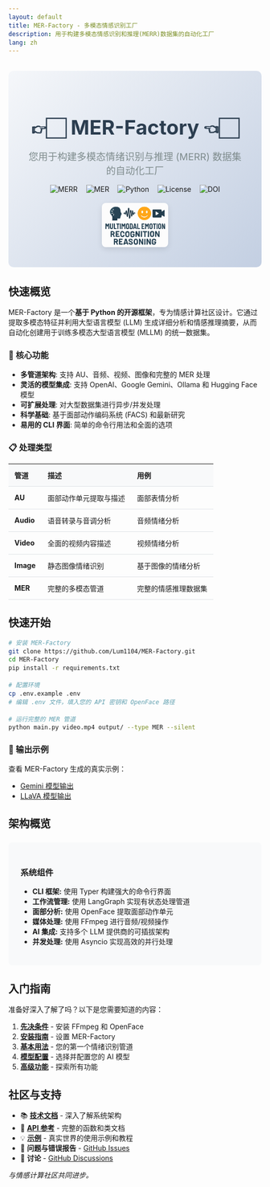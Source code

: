 ```yaml
---
layout: default
title: MER-Factory - 多模态情感识别工厂
description: 用于构建多模态情感识别和推理(MERR)数据集的自动化工厂
lang: zh
---
```


<div class="hero-section">
  <h1 class="hero-title">👉🏻 MER-Factory 👈🏻</h1>
  <p class="hero-subtitle">您用于构建多模态情绪识别与推理 (MERR) 数据集的自动化工厂</p>
  
  <div class="badges">
    <img src="https://img.shields.io/badge/Task-Multimodal_Emotion_Reasoning-red" alt="MERR">
    <img src="https://img.shields.io/badge/Task-Multimodal_Emotion_Recognition-red" alt="MER">
    <img src="https://img.shields.io/badge/Python-3.12+-blue" alt="Python">
    <img src="https://img.shields.io/badge/License-MIT-green" alt="License">
    <img src="https://zenodo.org/badge/1007639998.svg" alt="DOI">
  </div>

  <img src="../assets/logo.png" alt="MER-Factory 标志" class="hero-image">
</div>

## 快速概览

MER-Factory 是一个**基于 Python 的开源框架**，专为情感计算社区设计。它通过提取多模态特征并利用大型语言模型 (LLM) 生成详细分析和情感推理摘要，从而自动化创建用于训练多模态大型语言模型 (MLLM) 的统一数据集。

### 🚀 核心功能

- **多管道架构**: 支持 AU、音频、视频、图像和完整的 MER 处理
- **灵活的模型集成**: 支持 OpenAI、Google Gemini、Ollama 和 Hugging Face 模型
- **可扩展处理**: 对大型数据集进行异步/并发处理
- **科学基础**: 基于面部动作编码系统 (FACS) 和最新研究
- **易用的 CLI 界面**: 简单的命令行用法和全面的选项

### 📋 处理类型

| 管道 | 描述 | 用例 |
|----------|-------------|----------|
| **AU** | 面部动作单元提取与描述 | 面部表情分析 |
| **Audio** | 语音转录与音调分析 | 音频情绪分析 |
| **Video** | 全面的视频内容描述 | 视频情绪分析 |
| **Image** | 静态图像情绪识别 | 基于图像的情绪分析 |
| **MER** | 完整的多模态管道 | 完整的情感推理数据集 |

## 快速开始

```bash
# 安装 MER-Factory
git clone https://github.com/Lum1104/MER-Factory.git
cd MER-Factory
pip install -r requirements.txt

# 配置环境
cp .env.example .env
# 编辑 .env 文件，填入您的 API 密钥和 OpenFace 路径

# 运行完整的 MER 管道
python main.py video.mp4 output/ --type MER --silent
```

### 📖 输出示例

查看 MER-Factory 生成的真实示例：
- [Gemini 模型输出](https://github.com/Lum1104/MER-Factory/blob/main/examples/gemini_merr.json)
- [LLaVA 模型输出](https://github.com/Lum1104/MER-Factory/blob/main/examples/llava-llama3:latest_llama3.2_merr_data.json)

## 架构概览

<div class="architecture-section">
  <h3>系统组件</h3>
  <ul>
    <li><strong>CLI 框架:</strong> 使用 Typer 构建强大的命令行界面</li>
    <li><strong>工作流管理:</strong> 使用 LangGraph 实现有状态处理管道</li>
    <li><strong>面部分析:</strong> 使用 OpenFace 提取面部动作单元</li>
    <li><strong>媒体处理:</strong> 使用 FFmpeg 进行音频/视频操作</li>
    <li><strong>AI 集成:</strong> 支持多个 LLM 提供商的可插拔架构</li>
    <li><strong>并发处理:</strong> 使用 Asyncio 实现高效的并行处理</li>
  </ul>
</div>

## 入门指南

准备好深入了解了吗？以下是您需要知道的内容：

1.  **[先决条件](/MER-Factory/zh/getting-started#prerequisites)** - 安装 FFmpeg 和 OpenFace
2.  **[安装指南](/MER-Factory/zh/getting-started#installation)** - 设置 MER-Factory
3.  **[基本用法](/MER-Factory/zh/getting-started#your-first-pipeline)** - 您的第一个情绪识别管道
4.  **[模型配置](/MER-Factory/zh/getting-started#model-options)** - 选择并配置您的 AI 模型
5.  **[高级功能](/MER-Factory/zh/getting-started#next-steps)** - 探索所有功能

## 社区与支持

- 📚 **[技术文档](/MER-Factory/zh/technical-docs)** - 深入了解系统架构
- 🔧 **[API 参考](/MER-Factory/zh/api-reference)** - 完整的函数和类文档
- 💡 **[示例](/MER-Factory/zh/examples)** - 真实世界的使用示例和教程
- 🐛 **问题与错误报告** - [GitHub Issues](https://github.com/Lum1104/MER-Factory/issues)
- 💬 **讨论** - [GitHub Discussions](https://github.com/Lum1104/MER-Factory/discussions)

*与情感计算社区共同进步。*

<style>
.hero-section {
  text-align: center;
  margin: 2rem 0;
  padding: 2rem;
  background: linear-gradient(135deg, #f5f7fa 0%, #c3cfe2 100%);
  border-radius: 10px;
}

.hero-title {
  font-size: 2.5rem;
  margin-bottom: 0.2rem;
  color: #2c3e50;
}

.hero-subtitle {
  font-size: 1.2rem;
  color: #7f8c8d;
  margin-bottom: 0.2rem;
}

.badges {
  margin: 0.3rem 0;
  display: inline-block;
  text-align: center;
}

.badges img {
  height: 28px;
  margin: 0.4rem;
  vertical-align: middle;
  border: none;
  background: none;
  box-shadow: none;
}

.hero-image {
  max-width: 30%;
  width: auto;
  height: auto;
  margin: 0.5rem auto;
  display: block;
  border-radius: 8px;
  box-shadow: 0 4px 12px rgba(0, 0, 0, 0.1);
}

/* 响应式设计 */
@media (max-width: 768px) {
  .hero-image {
    width: 90%;
  }
  
  .badges {
    display: block;
    text-align: center;
  }
}

.architecture-section {
  background: #f8f9fa;
  padding: 1.5rem;
  border-radius: 8px;
  margin: 1.5rem 0;
}


table {
  width: 100%;
  border-collapse: collapse;
  margin: 1rem 0;
}

table th, table td {
  padding: 0.75rem;
  text-align: left;
  border-bottom: 1px solid #dee2e6;
}

table th {
  background-color: #f8f9fa;
  font-weight: 600;
}
</style>